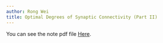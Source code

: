 ```yaml
---
author: Rong Wei
title: Optimal Degrees of Synaptic Connectivity (Part II)
---
```


You can see the note pdf file [Here](https://www.jianguoyun.com/p/DaiVdgsQm_iCChi2zqIE).